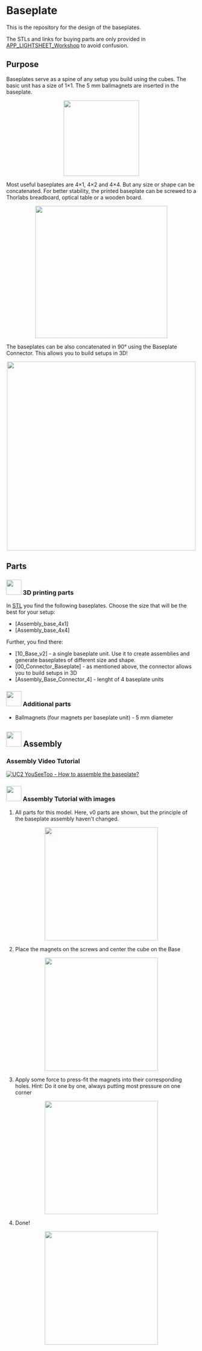 # Baseplate
This is the repository for the design of the baseplates.

The STLs and links for buying parts are only provided in [APP_LIGHTSHEET_Workshop](../APP_LIGHTSHEET_Workshop) to avoid confusion.


## Purpose
Baseplates serve as a spine of any setup you build using the cubes. The basic unit has a size of 1×1. The 5 mm ballmagnets are inserted in the baseplate.

<p align="center">
<img src="./IMAGES/00_Base_v0.png" width="200">
</p>

Most useful baseplates are 4×1, 4×2 and 4×4. But any size or shape can be concatenated. For better stability, the printed baseplate can be screwed to a Thorlabs breadboard, optical table or a wooden board.

<p align="center">
<img src="./IMAGES/Assembly_base_4x4.png" width="350">
</p>

The baseplates can be also concatenated in 90° using the Baseplate Connector. This allows you to build setups in 3D!

<p align="center">
<img src="./IMAGES/Assembly_base_90degree.png"
width="500">
</p>

## Parts
### <img src="./IMAGES/P.png" height="40"> 3D printing parts
In [STL](./STL) you find the following baseplates. Choose the size that will be the best for your setup:
* [Assembly_base_4x1]
* [Assembly_base_4x4]

Further, you find there:
* [10_Base_v2] - a single baseplate unit. Use it to create assemblies and generate baseplates of different size and shape.
* [00_Connector_Baseplate] - as mentioned above, the connector allows you to build setups in 3D
* [Assembly_Base_Connector_4] - lenght of 4 baseplate units

### <img src="./IMAGES/B.png" height="40"> Additional parts

* Ballmagnets (four magnets per baseplate unit) - 5 mm diameter

## <img src="./IMAGES/A.png" height="40"> Assembly
### Assembly Video Tutorial
[![UC2 YouSeeToo - How to assemble the baseplate?](./IMAGES/UC2_Assembly_Baseplate.png)](https://www.youtube.com/watch?v=zAMedY0mWKA)

### <img src="./IMAGES/A.png" height="40"> Assembly Tutorial with images

1. All parts for this model. Here, v0 parts are shown, but the principle of the baseplate assembly haven't changed.
<p align="center">
<img src="./IMAGES/UC2_Tut_Base1.jpg" width="300">
</p>

2. Place the magnets on the screws and center the cube on the Base
<p align="center">
<img src="./IMAGES/UC2_Tut_Base3.jpg" width="300">
</p>

3. Apply some force to press-fit the magnets into their corresponding holes. Hint: Do it one by one, always putting most pressure on one corner
<p align="center">
<img src="./IMAGES/UC2_Tut_Base4.jpg" width="300">
</p>

4. Done!
<p align="center">
<img src="./IMAGES/UC2_Tut_Base5.jpg" width="300">
</p>
